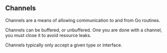 ## Channels

Channels are a means of allowing communication to and from Go routines.

Channels can be buffered, or unbuffered. One you are done with a channel, you must close it to avoid resource leaks.

Channels typically only accept a given type or interface.